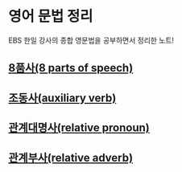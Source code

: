 # 영어 문법 정리
EBS 한일 강사의 종합 영문법을 공부하면서 정리한 노트!

## [8품사(8 parts of speech)](8-parts-of-speech.md)
## [조동사(auxiliary verb)](auxiliary-verb.md)
## [관계대명사(relative pronoun)](relative-pronoun.md)
## [관계부사(relative adverb)](relative-adverb.md)